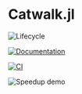 # Catwalk.jl

![Lifecycle](https://img.shields.io/badge/lifecycle-experimental-orange.svg)<!--
![Lifecycle](https://img.shields.io/badge/lifecycle-maturing-blue.svg)
![Lifecycle](https://img.shields.io/badge/lifecycle-stable-green.svg)
![Lifecycle](https://img.shields.io/badge/lifecycle-retired-orange.svg)
![Lifecycle](https://img.shields.io/badge/lifecycle-archived-red.svg)
![Lifecycle](https://img.shields.io/badge/lifecycle-dormant-blue.svg) -->

[![Documentation](https://img.shields.io/badge/docs-dev-blue.svg)](https://tisztamo.github.io/Catwalk.jl/dev/)
<!--
[![Documentation](https://img.shields.io/badge/docs-stable-blue.svg)](https://tisztamo.github.io/Catwalk.jl/stable)
-->

[![CI](https://github.com/tisztamo/Catwalk.jl/actions/workflows/ci.yml/badge.svg)](https://github.com/tisztamo/Catwalk.jl/actions/workflows/ci.yml)

![Speedup demo](docs/assets/catwalk-speeddemo.gif)